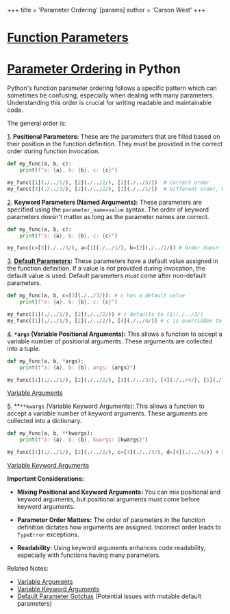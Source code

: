 +++
 title = 'Parameter Ordering'
[params]
	author = 'Carson West'
+++
# [Function Parameters](./../function-parameters/)
# [Parameter Ordering](./../parameter-ordering/) in Python

Python's function parameter ordering follows a specific pattern which can sometimes be confusing, especially when dealing with many parameters. Understanding this order is crucial for writing readable and maintainable code.

The general order is:

[1](./../1/). **Positional Parameters:** These are the parameters that are filled based on their position in the function definition.  They *must* be provided in the correct order during function invocation.

   ```python
   def my_func(a, b, c):
       print(f"a: {a}, b: {b}, c: {c}")

   my_func([1](./../1/), [2](./../2/), [3](./../3/))  # Correct order
   my_func([3](./../3/), [2](./../2/), [1](./../1/))  # Different order, but still positional
   ```

[2](./../2/). **Keyword Parameters (Named Arguments):**  These parameters are specified using the `parameter_name=value` syntax.  The order of keyword parameters doesn't matter as long as the parameter names are correct.

   ```python
   def my_func(a, b, c):
       print(f"a: {a}, b: {b}, c: {c}")

   my_func(c=[3](./../3/), a=[1](./../1/), b=[2](./../2/)) # Order doesn't matter here
   ```

[3](./../3/). **[Default Parameters](./../default-parameters/):** These parameters have a default value assigned in the function definition. If a value is not provided during invocation, the default value is used.  Default parameters *must* come after non-default parameters.

   ```python
   def my_func(a, b, c=[3](./../3/)): # c has a default value
       print(f"a: {a}, b: {b}, c: {c}")

   my_func([1](./../1/), [2](./../2/)) # c defaults to [3](./../3/)
   my_func([1](./../1/), [2](./../2/), [4](./../4/)) # c is overridden to [4](./../4/)
   ```

[4](./../4/). **`*args` (Variable Positional Arguments):**  This allows a function to accept a variable number of positional arguments.  These arguments are collected into a tuple.

   ```python
   def my_func(a, b, *args):
       print(f"a: {a}, b: {b}, args: {args}")

   my_func([1](./../1/), [2](./../2/), [3](./../3/), [4](./../4/), [5](./../5/)) # args will be ([3](./../3/), [4](./../4/), [5](./../5/))
   ```
   [Variable Arguments](./../variable-arguments/)

[5](./../5/).  **`**kwargs` (Variable Keyword Arguments): This allows a function to accept a variable number of keyword arguments. These arguments are collected into a dictionary.

   ```python
   def my_func(a, b, **kwargs):
       print(f"a: {a}, b: {b}, kwargs: {kwargs}")

   my_func([1](./../1/), [2](./../2/), c=[3](./../3/), d=[4](./../4/)) # kwargs will be {'c': [3](./../3/), 'd': [4](./../4/)}
   ```
   [Variable Keyword Arguments](./../variable-keyword-arguments/)


**Important Considerations:**

* **Mixing Positional and Keyword Arguments:** You can mix positional and keyword arguments, but positional arguments *must* come before keyword arguments.

* **Parameter Order Matters:**  The order of parameters in the function definition dictates how arguments are assigned. Incorrect order leads to `TypeError` exceptions.

* **Readability:** Using keyword arguments enhances code readability, especially with functions having many parameters.


Related Notes:
- [Variable Arguments](./../variable-arguments/)
- [Variable Keyword Arguments](./../variable-keyword-arguments/)
- [Default Parameter Gotchas](./../default-parameter-gotchas/) (Potential issues with mutable default parameters)

